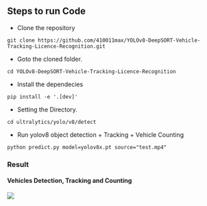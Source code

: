 ## Steps to run Code

- Clone the repository
```
git clone https://github.com/410011max/YOLOv8-DeepSORT-Vehicle-Tracking-Licence-Recognition.git
```
- Goto the cloned folder.
```
cd YOLOv8-DeepSORT-Vehicle-Tracking-Licence-Recognition
```
- Install the dependecies
```
pip install -e '.[dev]'
```

- Setting the Directory.
```
cd ultralytics/yolo/v8/detect
```

- Run yolov8 object detection + Tracking + Vehicle Counting
```
python predict.py model=yolov8x.pt source="test.mp4"
```

### Result

#### Vehicles Detection, Tracking and Counting 
![](./figure/figure1.png)
